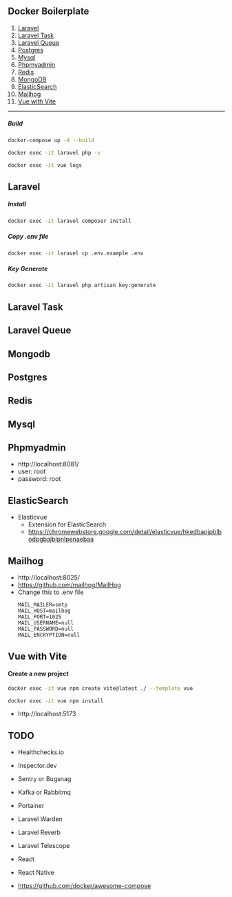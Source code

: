 

## Docker Boilerplate

1. [Laravel](#laravel)
2. [Laravel Task](#laravel-task)
3. [Laravel Queue](#laravel-queue)
4. [Postgres](#postgres)
5. [Mysql](#mysql)
6. [Phpmyadmin](#phpmyadmin)
7. [Redis](#redis)
8. [MongoDB](#mongodb)
9. [ElasticSearch](#elasticsearch)
10. [Mailhog](#mailhog)
11. [Vue with Vite](#vue-with-vite)

---------------------------------------------

##### Build
```bash
docker-compose up -d --build
```

```bash
docker exec -it laravel php -v
```

```bash
docker exec -it vue logs
```

## Laravel

##### Install
```bash
docker exec -it laravel composer install
```

##### Copy .env file
```bash
docker exec -it laravel cp .env.example .env
```

##### Key Generate
```bash
docker exec -it laravel php artisan key:generate
```

## Laravel Task

## Laravel Queue

## Mongodb

## Postgres

## Redis

## Mysql

## Phpmyadmin
- http://localhost:8081/
- user: root
- password: root

## ElasticSearch

- Elasticvue
  - Extension for ElasticSearch
  - https://chromewebstore.google.com/detail/elasticvue/hkedbapjpblbodpgbajblpnlpenaebaa


## Mailhog
- http://localhost:8025/
- https://github.com/mailhog/MailHog
- Change this to .env file
  ```env
  MAIL_MAILER=smtp
  MAIL_HOST=mailhog
  MAIL_PORT=1025
  MAIL_USERNAME=null
  MAIL_PASSWORD=null
  MAIL_ENCRYPTION=null
  ```
  
## Vue with Vite

#### Create a new project
```bash
docker exec -it vue npm create vite@latest ./ --template vue
```

```bash
docker exec -it vue npm install
```

-  http://localhost:5173

## TODO
- Healthchecks.io
- Inspector.dev
- Sentry or Bugsnag
- Kafka or Rabbitmq
- Portainer
- Laravel Warden
- Laravel Reverb
- Laravel Telescope
- React
- React Native

-  https://github.com/docker/awesome-compose
